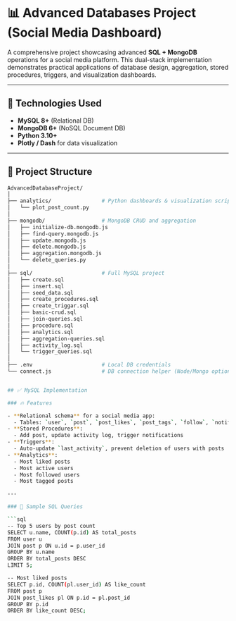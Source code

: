 # 📊 Advanced Databases Project (Social Media Dashboard)

A comprehensive project showcasing advanced **SQL + MongoDB** operations for a social media platform. This dual-stack implementation demonstrates practical applications of database design, aggregation, stored procedures, triggers, and visualization dashboards.

---

## 🔧 Technologies Used

- **MySQL 8+** (Relational DB)
- **MongoDB 6+** (NoSQL Document DB)
- **Python 3.10+**
- **Plotly / Dash** for data visualization

---

## 📁 Project Structure

```bash
AdvancedDatabaseProject/
│
├── analytics/                # Python dashboards & visualization scripts
│   └── plot_post_count.py
│
├── mongodb/                  # MongoDB CRUD and aggregation
│   ├── initialize-db.mongodb.js
│   ├── find-query.mongodb.js
│   ├── update.mongodb.js
│   ├── delete.mongodb.js
│   ├── aggregation.mongodb.js
│   └── delete_queries.py
│
├── sql/                      # Full MySQL project
│   ├── create.sql
│   ├── insert.sql
│   ├── seed_data.sql
│   ├── create_procedures.sql
│   ├── create_triggar.sql
│   ├── basic-crud.sql
│   ├── join-queries.sql
│   ├── procedure.sql
│   ├── analytics.sql
│   ├── aggregation-queries.sql
│   ├── activity_log.sql
│   └── trigger_queries.sql
│
├── .env                      # Local DB credentials
└── connect.js                # DB connection helper (Node/Mongo optional)


## ✅ MySQL Implementation

### 🔥 Features

- **Relational schema** for a social media app:
  - Tables: `user`, `post`, `post_likes`, `post_tags`, `follow`, `notification`, etc.
- **Stored Procedures**:
  - Add post, update activity log, trigger notifications
- **Triggers**:
  - Auto-update `last_activity`, prevent deletion of users with posts
- **Analytics**:
  - Most liked posts
  - Most active users
  - Most followed users
  - Most tagged posts

---

### 📌 Sample SQL Queries

```sql
-- Top 5 users by post count
SELECT u.name, COUNT(p.id) AS total_posts
FROM user u
JOIN post p ON u.id = p.user_id
GROUP BY u.name
ORDER BY total_posts DESC
LIMIT 5;

-- Most liked posts
SELECT p.id, COUNT(pl.user_id) AS like_count
FROM post p
JOIN post_likes pl ON p.id = pl.post_id
GROUP BY p.id
ORDER BY like_count DESC;
